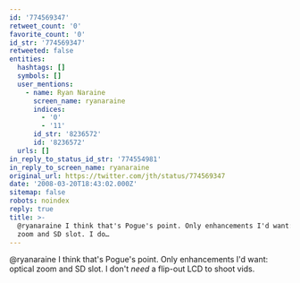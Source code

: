 ```yaml
---
id: '774569347'
retweet_count: '0'
favorite_count: '0'
id_str: '774569347'
retweeted: false
entities:
  hashtags: []
  symbols: []
  user_mentions:
    - name: Ryan Naraine
      screen_name: ryanaraine
      indices:
        - '0'
        - '11'
      id_str: '8236572'
      id: '8236572'
  urls: []
in_reply_to_status_id_str: '774554981'
in_reply_to_screen_name: ryanaraine
original_url: https://twitter.com/jth/status/774569347
date: '2008-03-20T18:43:02.000Z'
sitemap: false
robots: noindex
reply: true
title: >-
  @ryanaraine I think that's Pogue's point. Only enhancements I'd want: optical
  zoom and SD slot. I do…
---
```


@ryanaraine I think that's Pogue's point. Only enhancements I'd want: optical zoom and SD slot. I don't *need* a flip-out LCD to shoot vids.